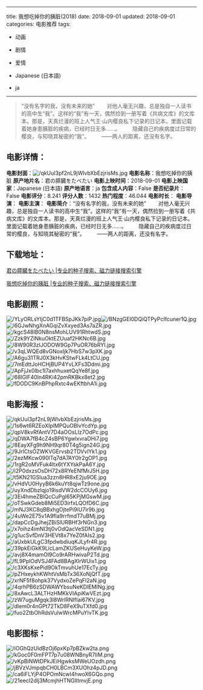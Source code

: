 
---
title: 我想吃掉你的胰脏(2018)
date: 2018-09-01
updated: 2018-09-01
categories: 电影推荐
tags:
- 动画
- 剧情
- 爱情

- Japanese (日本語)
- ja
---


> “没有名字的我，没有未来的她”  　　对他人毫无兴趣，总是独自一人读书的高中生“我”。这样的“我”有一天，偶然捡到一册写着《共病文库》的文库本。那是，天真烂漫的班上人气王·山内樱良私下记录的日记本。里面记载着她身患胰脏的疾病，已经时日无多……。  　　隐藏自己的疾病度过日常的樱良，与知晓其秘密的“我”。  　　——两人的距离，还没有名字。

## **电影详情**：

**电影封面**：<img src="https://image.tmdb.org/t/p/w200/qkUuI3pf2nL9jWlvbXbEzjrisMs.jpg" alt="/qkUuI3pf2nL9jWlvbXbEzjrisMs.jpg" title="/qkUuI3pf2nL9jWlvbXbEzjrisMs.jpg">
**电影名称**：我想吃掉你的胰脏
**原产地片名**：君の膵臓をたべたい
**电影上映时间**：2018-09-01
**电影上映国家**：Japanese (日本語)
**原产地语言**：ja
**包含成人内容**：False
**是否纪录片**：False
**电影评分**：8.241
**评分人数**：1432
**热门程度**：46.044
**电影时长**：
**电影导演**：
**电影主演**：
**电影简介**：“没有名字的我，没有未来的她”  　　对他人毫无兴趣，总是独自一人读书的高中生“我”。这样的“我”有一天，偶然捡到一册写着《共病文库》的文库本。那是，天真烂漫的班上人气王·山内樱良私下记录的日记本。里面记载着她身患胰脏的疾病，已经时日无多……。  　　隐藏自己的疾病度过日常的樱良，与知晓其秘密的“我”。  　　——两人的距离，还没有名字。

## **下载地址**：
[君の膵臓をたべたい |专业的种子搜索、磁力链接搜索引擎](https://movie.amd794.com:2083/?search=%E5%90%9B%E3%81%AE%E8%86%B5%E8%87%93%E3%82%92%E3%81%9F%E3%81%B9%E3%81%9F%E3%81%84&ordering=&mode=match_phrase&page_size=10&page=1)

[我想吃掉你的胰脏 |专业的种子搜索、磁力链接搜索引擎](https://movie.amd794.com:2083/?search=%E6%88%91%E6%83%B3%E5%90%83%E6%8E%89%E4%BD%A0%E7%9A%84%E8%83%B0%E8%84%8F&ordering=&mode=match_phrase&page_size=10&page=1)
 

## **电影剧照**：
<img src="https://image.tmdb.org/t/p/original/YLyORLsYIjC0d1TFBSpJKk7piP.jpg" alt="/YLyORLsYIjC0d1TFBSpJKk7piP.jpg" title="/YLyORLsYIjC0d1TFBSpJKk7piP.jpg"><img src="https://image.tmdb.org/t/p/original/BNzgGEl0DQiQTPyPcIfcuner1Q.jpg" alt="/BNzgGEl0DQiQTPyPcIfcuner1Q.jpg" title="/BNzgGEl0DQiQTPyPcIfcuner1Q.jpg"><img src="https://image.tmdb.org/t/p/original/6GJwNhgXnAGqiZvXxyed3As7aZR.jpg" alt="/6GJwNhgXnAGqiZvXxyed3As7aZR.jpg" title="/6GJwNhgXnAGqiZvXxyed3As7aZR.jpg"><img src="https://image.tmdb.org/t/p/original/kgcS48IB0N8nsMohLUV91RhtwdS.jpg" alt="/kgcS48IB0N8nsMohLUV91RhtwdS.jpg" title="/kgcS48IB0N8nsMohLUV91RhtwdS.jpg"><img src="https://image.tmdb.org/t/p/original/Zzk9YZlNkuOktEZUuaf2HKNc6B.jpg" alt="/Zzk9YZlNkuOktEZUuaf2HKNc6B.jpg" title="/Zzk9YZlNkuOktEZUuaf2HKNc6B.jpg"><img src="https://image.tmdb.org/t/p/original/8W90R3zlJODOW9Gp7PuOR76bRYI.jpg" alt="/8W90R3zlJODOW9Gp7PuOR76bRYI.jpg" title="/8W90R3zlJODOW9Gp7PuOR76bRYI.jpg"><img src="https://image.tmdb.org/t/p/original/v3qLWQEd8vGNoxIjk7HbS7w3pXK.jpg" alt="/v3qLWQEd8vGNoxIjk7HbS7w3pXK.jpg" title="/v3qLWQEd8vGNoxIjk7HbS7w3pXK.jpg"><img src="https://image.tmdb.org/t/p/original/A6gu31TRJ0X3kHvKStwFLk4LtCU.jpg" alt="/A6gu31TRJ0X3kHvKStwFLk4LtCU.jpg" title="/A6gu31TRJ0X3kHvKStwFLk4LtCU.jpg"><img src="https://image.tmdb.org/t/p/original/7mEdttJoHCHjBUP4YvLXFs3Ddmi.jpg" alt="/7mEdttJoHCHjBUP4YvLXFs3Ddmi.jpg" title="/7mEdttJoHCHjBUP4YvLXFs3Ddmi.jpg"><img src="https://image.tmdb.org/t/p/original/ApFjJx0Ibc1l7axhhuxetQqYe8f.jpg" alt="/ApFjJx0Ibc1l7axhhuxetQqYe8f.jpg" title="/ApFjJx0Ibc1l7axhhuxetQqYe8f.jpg"><img src="https://image.tmdb.org/t/p/original/68lGlF40In4RKi42pmRKBkx8et2.jpg" alt="/68lGlF40In4RKi42pmRKBkx8et2.jpg" title="/68lGlF40In4RKi42pmRKBkx8et2.jpg"><img src="https://image.tmdb.org/t/p/original/fDODC9KnBPhpRxtc4wEKftbhA1i.jpg" alt="/fDODC9KnBPhpRxtc4wEKftbhA1i.jpg" title="/fDODC9KnBPhpRxtc4wEKftbhA1i.jpg">

## **电影海报**：
<img src="https://image.tmdb.org/t/p/original/qkUuI3pf2nL9jWlvbXbEzjrisMs.jpg" alt="/qkUuI3pf2nL9jWlvbXbEzjrisMs.jpg" title="/qkUuI3pf2nL9jWlvbXbEzjrisMs.jpg"><img src="https://image.tmdb.org/t/p/original/1s6wt6RZEoXIplMPQuOBlvYcdYp.jpg" alt="/1s6wt6RZEoXIplMPQuOBlvYcdYp.jpg" title="/1s6wt6RZEoXIplMPQuOBlvYcdYp.jpg"><img src="https://image.tmdb.org/t/p/original/qpV8kvRfAntV7D4aOOsLIz7OdPc.jpg" alt="/qpV8kvRfAntV7D4aOOsLIz7OdPc.jpg" title="/qpV8kvRfAntV7D4aOOsLIz7OdPc.jpg"><img src="https://image.tmdb.org/t/p/original/qDWA7fB4cZ4sBP6YgwlxvraDHi7.jpg" alt="/qDWA7fB4cZ4sBP6YgwlxvraDHi7.jpg" title="/qDWA7fB4cZ4sBP6YgwlxvraDHi7.jpg"><img src="https://image.tmdb.org/t/p/original/8EayXFg9h9NH9qr80T4g5ign24G.jpg" alt="/8EayXFg9h9NH9qr80T4g5ign24G.jpg" title="/8EayXFg9h9NH9qr80T4g5ign24G.jpg"><img src="https://image.tmdb.org/t/p/original/9JrICtsOZWKVGErvsb2TDVvlYk1.jpg" alt="/9JrICtsOZWKVGErvsb2TDVvlYk1.jpg" title="/9JrICtsOZWKVGErvsb2TDVvlYk1.jpg"><img src="https://image.tmdb.org/t/p/original/2ezMKcw090lTq7dA7AY0lr2gOP1.jpg" alt="/2ezMKcw090lTq7dA7AY0lr2gOP1.jpg" title="/2ezMKcw090lTq7dA7AY0lr2gOP1.jpg"><img src="https://image.tmdb.org/t/p/original/1rgR2oMVFuk4ltx6tYXYskPaA6Y.jpg" alt="/1rgR2oMVFuk4ltx6tYXYskPaA6Y.jpg" title="/1rgR2oMVFuk4ltx6tYXYskPaA6Y.jpg"><img src="https://image.tmdb.org/t/p/original/i2P0dxzsOsDH72x8RYeENfMrJ5H.jpg" alt="/i2P0dxzsOsDH72x8RYeENfMrJ5H.jpg" title="/i2P0dxzsOsDH72x8RYeENfMrJ5H.jpg"><img src="https://image.tmdb.org/t/p/original/t5KN21GSlua3zzn8HR8xE2ju9OE.jpg" alt="/t5KN21GSlua3zzn8HR8xE2ju9OE.jpg" title="/t5KN21GSlua3zzn8HR8xE2ju9OE.jpg"><img src="https://image.tmdb.org/t/p/original/vHdVU0HyyB6k6kuYt8qjwTz9one.jpg" alt="/vHdVU0HyyB6k6kuYt8qjwTz9one.jpg" title="/vHdVU0HyyB6k6kuYt8qjwTz9one.jpg"><img src="https://image.tmdb.org/t/p/original/uyXndDbzlqjo19isdVW2dcCOUy6.jpg" alt="/uyXndDbzlqjo19isdVW2dcCOUy6.jpg" title="/uyXndDbzlqjo19isdVW2dcCOUy6.jpg"><img src="https://image.tmdb.org/t/p/original/3Ei4hmeZBlQcCuPgI65KPjMGswM.jpg" alt="/3Ei4hmeZBlQcCuPgI65KPjMGswM.jpg" title="/3Ei4hmeZBlQcCuPgI65KPjMGswM.jpg"><img src="https://image.tmdb.org/t/p/original/oTSwkGdeb8Mi5ED3irfxLQOfD6C.jpg" alt="/oTSwkGdeb8Mi5ED3irfxLQOfD6C.jpg" title="/oTSwkGdeb8Mi5ED3irfxLQOfD6C.jpg"><img src="https://image.tmdb.org/t/p/original/mNJ3KC8qBBxhgOjtePi9iU7ir9b.jpg" alt="/mNJ3KC8qBBxhgOjtePi9iU7ir9b.jpg" title="/mNJ3KC8qBBxhgOjtePi9iU7ir9b.jpg"><img src="https://image.tmdb.org/t/p/original/4uWe2E75v1A9fla9rrfmdT7uBMj.jpg" alt="/4uWe2E75v1A9fla9rrfmdT7uBMj.jpg" title="/4uWe2E75v1A9fla9rrfmdT7uBMj.jpg"><img src="https://image.tmdb.org/t/p/original/dapCcDgJhejZBiSlURBHf3rNGn3.jpg" alt="/dapCcDgJhejZBiSlURBHf3rNGn3.jpg" title="/dapCcDgJhejZBiSlURBHf3rNGn3.jpg"><img src="https://image.tmdb.org/t/p/original/x7oihz4imNl3tj0vOdQacVeSDN1.jpg" alt="/x7oihz4imNl3tj0vOdQacVeSDN1.jpg" title="/x7oihz4imNl3tj0vOdQacVeSDN1.jpg"><img src="https://image.tmdb.org/t/p/original/g1ucSvfDnV3HEVt8x7YeZ0fAIs2.jpg" alt="/g1ucSvfDnV3HEVt8x7YeZ0fAIs2.jpg" title="/g1ucSvfDnV3HEVt8x7YeZ0fAIs2.jpg"><img src="https://image.tmdb.org/t/p/original/aUxbkULgC3fpdwbdiuqKJLyfr4R.jpg" alt="/aUxbkULgC3fpdwbdiuqKJLyfr4R.jpg" title="/aUxbkULgC3fpdwbdiuqKJLyfr4R.jpg"><img src="https://image.tmdb.org/t/p/original/39pkEiGkK9LicLamZKUSeHuyKeW.jpg" alt="/39pkEiGkK9LicLamZKUSeHuyKeW.jpg" title="/39pkEiGkK9LicLamZKUSeHuyKeW.jpg"><img src="https://image.tmdb.org/t/p/original/avj8X4mamOl9Co9rARHwivaP2Td.jpg" alt="/avj8X4mamOl9Co9rARHwivaP2Td.jpg" title="/avj8X4mamOl9Co9rARHwivaP2Td.jpg"><img src="https://image.tmdb.org/t/p/original/fL9PplOdVSJ4FAd8BAgXlrWUix1.jpg" alt="/fL9PplOdVSJ4FAd8BAgXlrWUix1.jpg" title="/fL9PplOdVSJ4FAd8BAgXlrWUix1.jpg"><img src="https://image.tmdb.org/t/p/original/c3XKsKxePid9OkTmvuhUe17EcTy.jpg" alt="/c3XKsKxePid9OkTmvuhUe17EcTy.jpg" title="/c3XKsKxePid9OkTmvuhUe17EcTy.jpg"><img src="https://image.tmdb.org/t/p/original/pZHxeykhKWhtVsMbTx36XoNjQfT.jpg" alt="/pZHxeykhKWhtVsMbTx36XoNjQfT.jpg" title="/pZHxeykhKWhtVsMbTx36XoNjQfT.jpg"><img src="https://image.tmdb.org/t/p/original/xrNF5f8ohpk37VydxoZePqFl2aN.jpg" alt="/xrNF5f8ohpk37VydxoZePqFl2aN.jpg" title="/xrNF5f8ohpk37VydxoZePqFl2aN.jpg"><img src="https://image.tmdb.org/t/p/original/4qrhPB6zSDWAWYbsuNeKDIEMINg.jpg" alt="/4qrhPB6zSDWAWYbsuNeKDIEMINg.jpg" title="/4qrhPB6zSDWAWYbsuNeKDIEMINg.jpg"><img src="https://image.tmdb.org/t/p/original/8xAwcL3ALTHzHMKkVIApiKwVEzt.jpg" alt="/8xAwcL3ALTHzHMKkVIApiKwVEzt.jpg" title="/8xAwcL3ALTHzHMKkVIApiKwVEzt.jpg"><img src="https://image.tmdb.org/t/p/original/zW7uguMgqk3I8WrlRNIfIai67KV.jpg" alt="/zW7uguMgqk3I8WrlRNIfIai67KV.jpg" title="/zW7uguMgqk3I8WrlRNIfIai67KV.jpg"><img src="https://image.tmdb.org/t/p/original/dlem0r4nGPt72TkD8FeX9uTXfd0.jpg" alt="/dlem0r4nGPt72TkD8FeX9uTXfd0.jpg" title="/dlem0r4nGPt72TkD8FeX9uTXfd0.jpg"><img src="https://image.tmdb.org/t/p/original/fuo2ZtbOhRdsVulwWrcMPuYIvTK.jpg" alt="/fuo2ZtbOhRdsVulwWrcMPuYIvTK.jpg" title="/fuo2ZtbOhRdsVulwWrcMPuYIvTK.jpg">

## **电影图标**：
<img src="https://image.tmdb.org/t/p/original/iOGhQzUidBzOj6pxKp7pBZkw2ta.png" alt="/iOGhQzUidBzOj6pxKp7pBZkw2ta.png" title="/iOGhQzUidBzOj6pxKp7pBZkw2ta.png"><img src="https://image.tmdb.org/t/p/original/kGoc0F0mFPT7p7u08WNBnyR7IiM.png" alt="/kGoc0F0mFPT7p7u08WNBnyR7IiM.png" title="/kGoc0F0mFPT7p7u08WNBnyR7IiM.png"><img src="https://image.tmdb.org/t/p/original/vKpBiNWtDPkJEiHgwksMWeUOzdh.png" alt="/vKpBiNWtDPkJEiHgwksMWeUOzdh.png" title="/vKpBiNWtDPkJEiHgwksMWeUOzdh.png"><img src="https://image.tmdb.org/t/p/original/jBVzVJmpqbCH0LBCm3XUOhz4pJD.png" alt="/jBVzVJmpqbCH0LBCm3XUOhz4pJD.png" title="/jBVzVJmpqbCH0LBCm3XUOhz4pJD.png"><img src="https://image.tmdb.org/t/p/original/ca6iFLYjP4OPOmNcwl4hwoX6GQo.png" alt="/ca6iFLYjP4OPOmNcwl4hwoX6GQo.png" title="/ca6iFLYjP4OPOmNcwl4hwoX6GQo.png"><img src="https://image.tmdb.org/t/p/original/21eecI2dlj3McmjhHTNGlltmvjE.png" alt="/21eecI2dlj3McmjhHTNGlltmvjE.png" title="/21eecI2dlj3McmjhHTNGlltmvjE.png">
